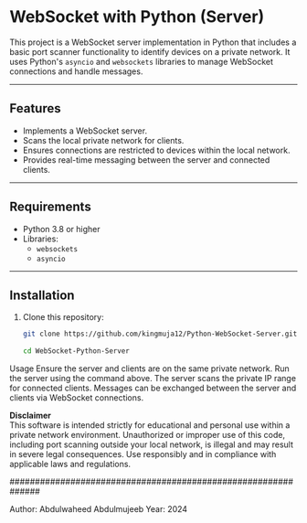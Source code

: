 # WebSocket with Python (Server)

This project is a WebSocket server implementation in Python that includes a basic port scanner functionality to identify devices on a private network. It uses Python's `asyncio` and `websockets` libraries to manage WebSocket connections and handle messages.

---

## **Features**
- Implements a WebSocket server.
- Scans the local private network for clients.
- Ensures connections are restricted to devices within the local network.
- Provides real-time messaging between the server and connected clients.

---

## **Requirements**
- Python 3.8 or higher
- Libraries: 
  - `websockets`
  - `asyncio`

---

## **Installation**

1. Clone this repository:
   ```bash
   git clone https://github.com/kingmuja12/Python-WebSocket-Server.git
  
   cd WebSocket-Python-Server
Usage
Ensure the server and clients are on the same private network.
Run the server using the command above.
The server scans the private IP range for connected clients.
Messages can be exchanged between the server and clients via WebSocket connections.


**Disclaimer**  
This software is intended strictly for educational and personal use within a private network environment. Unauthorized or improper use of this code, including port scanning outside your local network, is illegal and may result in severe legal consequences. Use responsibly and in compliance with applicable laws and regulations. 

##############################################################

Author: Abdulwaheed Abdulmujeeb
Year: 2024

